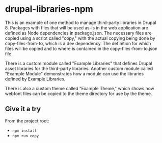 # drupal-libraries-npm

This is an example of one method to manage third-party libraries in Drupal 8. Packages with files that will be used as-is in the web application are defined as Node dependencies in package.json. The necessary files are copied using a script called "copy," with the actual copying being done by copy-files-from-to, which is a dev dependency. The definition for which files will be copied and to where is contained in the copy-files-from-to.json file.

There is a custom module called "Example Libraries" that defines Drupal asset libraries for the third-party libraries. Another custom module called "Example Module" demonstrates how a module can use the libraries defined by Example Libraries.

There is also a custom theme called "Example Theme," which shows how webfont files can be copied to the theme directory for use by the theme.

## Give it a try

From the project root:

- `npm install`
- `npm run copy`
